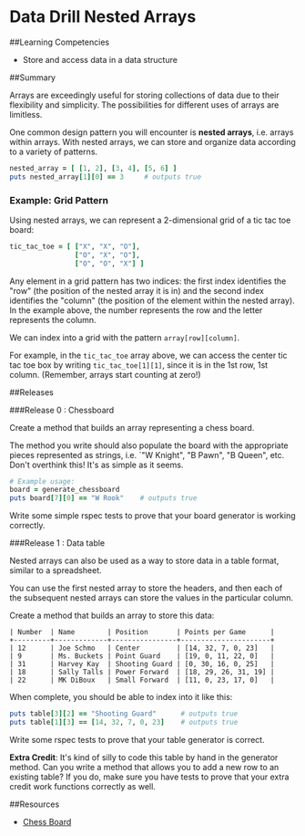 # Data Drill Nested Arrays

##Learning Competencies

* Store and access data in a data structure

##Summary

Arrays are exceedingly useful for storing collections of data due to their flexibility and simplicity. The possibilities for different uses of arrays are limitless.

One common design pattern you will encounter is **nested arrays**, i.e. arrays within arrays. With nested arrays, we can store and organize data according to a variety of patterns.

```ruby
nested_array = [ [1, 2], [3, 4], [5, 6] ]
puts nested_array[1][0] == 3     # outputs true
```

### Example: Grid Pattern

Using nested arrays, we can represent a 2-dimensional grid of a tic tac toe board:

```ruby
tic_tac_toe = [ ["X", "X", "O"],
                ["O", "X", "O"],
                ["O", "O", "X"] ]
```

Any element in a grid pattern has two indices: the first index identifies the "row" (the position of the nested array it is in) and the second index identifies the "column" (the position of the element within the nested array). In the example above, the number represents the row and the letter represents the column.

We can index into a grid with the pattern `array[row][column]`.

For example, in the `tic_tac_toe` array above, we can access the center tic tac toe box by writing `tic_tac_toe[1][1]`, since it is in the 1st row, 1st column. (Remember, arrays start counting at zero!)


##Releases

###Release 0 : Chessboard

Create a method that builds an array representing a chess board.

The method you write should also populate the board with the appropriate pieces represented as strings, i.e. `"W Knight", "B Pawn", "B Queen", etc. Don't overthink this!  It's as simple as it seems.

```ruby
# Example usage:
board = generate_chessboard
puts board[7][0] == "W Rook"    # outputs true
```

Write some simple rspec tests to prove that your board generator is working correctly.

###Release 1 : Data table

Nested arrays can also be used as a way to store data in a table format, similar to a spreadsheet.

You can use the first nested array to store the headers, and then each of the subsequent nested arrays can store the values in the particular column.

Create a method that builds an array to store this data:

```text
| Number  | Name        | Position       | Points per Game      |
+---------+-------------+----------------+----------------------+
| 12      | Joe Schmo   | Center         | [14, 32, 7, 0, 23]   |
| 9       | Ms. Buckets | Point Guard    | [19, 0, 11, 22, 0]   |
| 31      | Harvey Kay  | Shooting Guard | [0, 30, 16, 0, 25]   |
| 18      | Sally Talls | Power Forward  | [18, 29, 26, 31, 19] |
| 22      | MK DiBoux   | Small Forward  | [11, 0, 23, 17, 0]   |
```

When complete, you should be able to index into it like this:

```ruby
puts table[3][2] == "Shooting Guard"      # outputs true
puts table[1][3] == [14, 32, 7, 0, 23]    # outputs true
```

Write some rspec tests to prove that your table generator is correct.

**Extra Credit**: It's kind of silly to code this table by hand in the generator method. Can you write a method that allows you to add a new row to an existing table? If you do, make sure you have tests to prove that your extra credit work functions correctly as well.

##Resources

 * [Chess Board](http://designindevelopment.com/wp-content/uploads/2010/04/chessboard.jpg)
